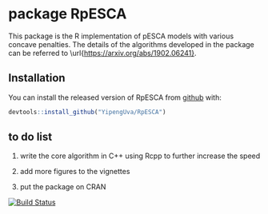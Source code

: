 # package RpESCA

This package is the R implementation of pESCA models with various concave penalties. The details of the 
algorithms developed in the package can be referred to \url{https://arxiv.org/abs/1902.06241}.

## Installation

You can install the released version of RpESCA from [github](https://github.com) with:

``` r
devtools::install_github("YipengUva/RpESCA")
```

## to do list
1. write the core algorithm in C++ using Rcpp to further increase the speed

2. add more figures to the vignettes

3. put the package on CRAN

[![Build Status](https://travis-ci.com/YipengUva/RpESCA.svg?branch=master)](https://travis-ci.com/YipengUva/RpESCA)

